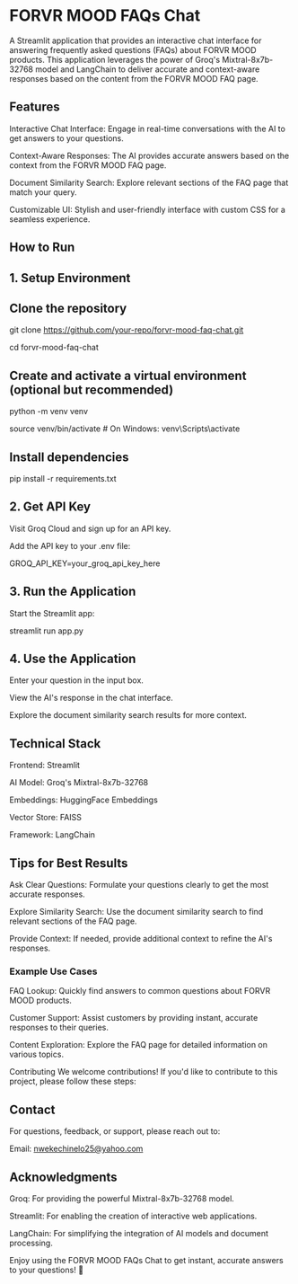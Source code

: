 # FORVR MOOD FAQs Chat
A Streamlit application that provides an interactive chat interface for answering frequently asked questions (FAQs) about FORVR MOOD products. This application leverages the power of Groq's Mixtral-8x7b-32768 model and LangChain to deliver accurate and context-aware responses based on the content from the FORVR MOOD FAQ page.

## Features
Interactive Chat Interface: Engage in real-time conversations with the AI to get answers to your questions.

Context-Aware Responses: The AI provides accurate answers based on the context from the FORVR MOOD FAQ page.

Document Similarity Search: Explore relevant sections of the FAQ page that match your query.

Customizable UI: Stylish and user-friendly interface with custom CSS for a seamless experience.

## How to Run

## 1. Setup Environment

## Clone the repository
git clone https://github.com/your-repo/forvr-mood-faq-chat.git

cd forvr-mood-faq-chat

## Create and activate a virtual environment (optional but recommended)

python -m venv venv

source venv/bin/activate  # On Windows: venv\Scripts\activate

## Install dependencies
pip install -r requirements.txt

## 2. Get API Key
Visit Groq Cloud and sign up for an API key.

Add the API key to your .env file:


GROQ_API_KEY=your_groq_api_key_here

## 3. Run the Application
Start the Streamlit app:


streamlit run app.py

## 4. Use the Application
Enter your question in the input box.

View the AI's response in the chat interface.

Explore the document similarity search results for more context.

## Technical Stack
Frontend: Streamlit

AI Model: Groq's Mixtral-8x7b-32768

Embeddings: HuggingFace Embeddings

Vector Store: FAISS

Framework: LangChain

## Tips for Best Results
Ask Clear Questions: Formulate your questions clearly to get the most accurate responses.

Explore Similarity Search: Use the document similarity search to find relevant sections of the FAQ page.

Provide Context: If needed, provide additional context to refine the AI's responses.

### Example Use Cases
FAQ Lookup: Quickly find answers to common questions about FORVR MOOD products.

Customer Support: Assist customers by providing instant, accurate responses to their queries.

Content Exploration: Explore the FAQ page for detailed information on various topics.

Contributing
We welcome contributions! If you'd like to contribute to this project, please follow these steps:


## Contact
For questions, feedback, or support, please reach out to:

Email: nwekechinelo25@yahoo.com



## Acknowledgments
Groq: For providing the powerful Mixtral-8x7b-32768 model.

Streamlit: For enabling the creation of interactive web applications.

LangChain: For simplifying the integration of AI models and document processing.

Enjoy using the FORVR MOOD FAQs Chat to get instant, accurate answers to your questions! 🚀

